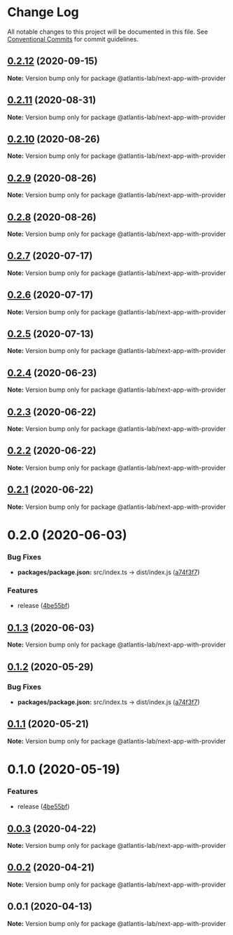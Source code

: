 # Change Log

All notable changes to this project will be documented in this file.
See [Conventional Commits](https://conventionalcommits.org) for commit guidelines.

## [0.2.12](https://github.com/Atlantis-Lab/nextjs/compare/@atlantis-lab/next-app-with-provider@0.2.11...@atlantis-lab/next-app-with-provider@0.2.12) (2020-09-15)

**Note:** Version bump only for package @atlantis-lab/next-app-with-provider





## [0.2.11](https://github.com/Atlantis-Lab/nextjs/compare/@atlantis-lab/next-app-with-provider@0.2.10...@atlantis-lab/next-app-with-provider@0.2.11) (2020-08-31)

**Note:** Version bump only for package @atlantis-lab/next-app-with-provider





## [0.2.10](https://github.com/Atlantis-Lab/nextjs/compare/@atlantis-lab/next-app-with-provider@0.2.9...@atlantis-lab/next-app-with-provider@0.2.10) (2020-08-26)

**Note:** Version bump only for package @atlantis-lab/next-app-with-provider





## [0.2.9](https://github.com/Atlantis-Lab/nextjs/compare/@atlantis-lab/next-app-with-provider@0.2.8...@atlantis-lab/next-app-with-provider@0.2.9) (2020-08-26)

**Note:** Version bump only for package @atlantis-lab/next-app-with-provider





## [0.2.8](https://github.com/Atlantis-Lab/nextjs/compare/@atlantis-lab/next-app-with-provider@0.2.7...@atlantis-lab/next-app-with-provider@0.2.8) (2020-08-26)

**Note:** Version bump only for package @atlantis-lab/next-app-with-provider





## [0.2.7](https://github.com/Atlantis-Lab/nextjs/compare/@atlantis-lab/next-app-with-provider@0.2.6...@atlantis-lab/next-app-with-provider@0.2.7) (2020-07-17)

**Note:** Version bump only for package @atlantis-lab/next-app-with-provider





## [0.2.6](https://github.com/Atlantis-Lab/nextjs/compare/@atlantis-lab/next-app-with-provider@0.2.5...@atlantis-lab/next-app-with-provider@0.2.6) (2020-07-17)

**Note:** Version bump only for package @atlantis-lab/next-app-with-provider





## [0.2.5](https://github.com/Atlantis-Lab/nextjs/compare/@atlantis-lab/next-app-with-provider@0.2.4...@atlantis-lab/next-app-with-provider@0.2.5) (2020-07-13)

**Note:** Version bump only for package @atlantis-lab/next-app-with-provider





## [0.2.4](https://github.com/Atlantis-Lab/nextjs/compare/@atlantis-lab/next-app-with-provider@0.2.3...@atlantis-lab/next-app-with-provider@0.2.4) (2020-06-23)

**Note:** Version bump only for package @atlantis-lab/next-app-with-provider





## [0.2.3](https://github.com/Atlantis-Lab/nextjs/compare/@atlantis-lab/next-app-with-provider@0.2.2...@atlantis-lab/next-app-with-provider@0.2.3) (2020-06-22)

**Note:** Version bump only for package @atlantis-lab/next-app-with-provider





## [0.2.2](https://github.com/Atlantis-Lab/nextjs/compare/@atlantis-lab/next-app-with-provider@0.2.1...@atlantis-lab/next-app-with-provider@0.2.2) (2020-06-22)

**Note:** Version bump only for package @atlantis-lab/next-app-with-provider





## [0.2.1](https://github.com/Atlantis-Lab/nextjs/compare/@atlantis-lab/next-app-with-provider@0.2.0...@atlantis-lab/next-app-with-provider@0.2.1) (2020-06-22)

**Note:** Version bump only for package @atlantis-lab/next-app-with-provider





# 0.2.0 (2020-06-03)


### Bug Fixes

* **packages/package.json:** src/index.ts -> dist/index.js ([a74f3f7](https://github.com/Atlantis-Lab/nextjs/commit/a74f3f7b03222e3bcd072d18321e6fbe6023e540))


### Features

* release ([4be55bf](https://github.com/Atlantis-Lab/nextjs/commit/4be55bf0cb647444d313752e897280b02fdfffc6))





## [0.1.3](https://github.com/Atlantis-Lab/nextjs/compare/@atlantis-lab/next-app-with-provider@0.1.2...@atlantis-lab/next-app-with-provider@0.1.3) (2020-06-03)

**Note:** Version bump only for package @atlantis-lab/next-app-with-provider

## [0.1.2](https://github.com/Atlantis-Lab/next/compare/@atlantis-lab/next-app-with-provider@0.1.1...@atlantis-lab/next-app-with-provider@0.1.2) (2020-05-29)

### Bug Fixes

- **packages/package.json:** src/index.ts -> dist/index.js ([a74f3f7](https://github.com/Atlantis-Lab/next/commit/a74f3f7b03222e3bcd072d18321e6fbe6023e540))

## [0.1.1](https://github.com/Atlantis-Lab/next/compare/@atlantis-lab/next-app-with-provider@0.1.0...@atlantis-lab/next-app-with-provider@0.1.1) (2020-05-21)

**Note:** Version bump only for package @atlantis-lab/next-app-with-provider

# 0.1.0 (2020-05-19)

### Features

- release ([4be55bf](https://github.com/Atlantis-Lab/next/commit/4be55bf0cb647444d313752e897280b02fdfffc6))

## [0.0.3](https://github.com/Atlantis-Lab/next/compare/@atlantis-lab/next-app-with-provider@0.0.2...@atlantis-lab/next-app-with-provider@0.0.3) (2020-04-22)

**Note:** Version bump only for package @atlantis-lab/next-app-with-provider

## [0.0.2](https://github.com/Atlantis-Lab/next/compare/@atlantis-lab/next-app-with-provider@0.0.1...@atlantis-lab/next-app-with-provider@0.0.2) (2020-04-21)

**Note:** Version bump only for package @atlantis-lab/next-app-with-provider

## 0.0.1 (2020-04-13)

**Note:** Version bump only for package @atlantis-lab/next-app-with-provider
